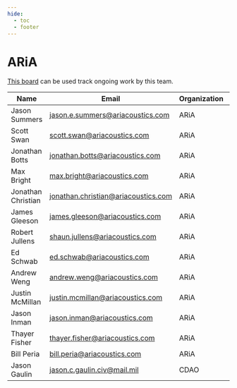 ```yaml
---
hide:
  - toc
  - footer
---
```


# ARiA

[This board](https://gitlab.jatic.net/groups/jatic/aria/-/boards) can be used track ongoing work by this team.

| Name | Email | Organization | Role |
| ---- | ----- | ------------ | ---- |
| Jason Summers | jason.e.summers@ariacoustics.com | ARiA | Lead Scientist |
| Scott Swan | scott.swan@ariacoustics.com | ARiA | Scrum Master |
| Jonathan Botts | jonathan.botts@ariacoustics.com | ARiA | SME |
| Max Bright | max.bright@ariacoustics.com | ARiA | SME |
| Jonathan Christian | jonathan.christian@ariacoustics.com | ARiA | SME |
| James Gleeson | james.gleeson@ariacoustics.com | ARiA | Developer |
| Robert Jullens | shaun.jullens@ariacoustics.com | ARiA | Developer |
| Ed Schwab | ed.schwab@ariacoustics.com | ARiA | IT |
| Andrew Weng | andrew.weng@ariacoustics.com | ARiA | Developer |
| Justin McMillan | justin.mcmillan@ariacoustics.com | ARiA | SME |
| Jason Inman | jason.inman@ariacoustics.com | ARiA | Developer |
| Thayer Fisher | thayer.fisher@ariacoustics.com | ARiA | Developer |
| Bill Peria | bill.peria@ariacoustics.com | ARiA | Developer |
| Jason Gaulin | jason.c.gaulin.civ@mail.mil | CDAO | Product Owner |
